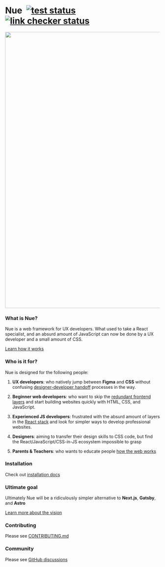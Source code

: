 
# Nue &nbsp;[![test status](https://github.com/nuejs/nue/actions/workflows/test.yaml/badge.svg?branch=master)](https://github.com/nuejs/nue/actions/workflows/test.yaml)&nbsp;[![link checker status](https://github.com/nuejs/nue/actions/workflows/links.yaml/badge.svg?branch=master)](https://github.com/nuejs/nue/actions/workflows/links.yaml)

<a href="https://nuejs.org/">
  <img src="https://nuejs.org/img/og-blue-big.png" width="900">
</a>

### What is Nue?
Nue is a web framework for UX developers. What used to take a React specialist, and an absurd amount of JavaScript can now be done by a UX developer and a small amount of CSS.

[Learn how it works](https://nuejs.org/docs/)


### Who is it for?
Nue is designed for the following people:

1. **UX developers**: who natively jump between **Figma** and **CSS** without confusing [designer-developer handoff](https://medium.com/design-warp/5-most-common-designer-developer-handoff-mishaps-ba96012be8a7) processes in the way.

2. **Beginner web developers**: who want to skip the [redundant frontend layers](https://roadmap.sh/frontend) and start building websites quickly with HTML, CSS, and JavaScript.

3. **Experienced JS developers**: frustrated with the absurd amount of layers in the [React stack](https://roadmap.sh/react) and look for simpler ways to develop professional websites.

4. **Designers**: aiming to transfer their design skills to CSS code, but find the React/JavaScript/CSS-in-JS ecosystem impossible to grasp

5. **Parents & Teachers**: who wants to educate people [how the web works](https://www.websitearchitecture.co.uk/resources/examples/web-standards-model/)


### Installation

Check out [installation docs](https://nuejs.org/docs/installation.html)


### Ultimate goal
Ultimately Nue will be a ridiculously simpler alternative to **Next.js**, **Gatsby**, and **Astro**

[Learn more about the vision](https://nuejs.org/blog/perfect-web-framework/)


### Contributing

Please see [CONTRIBUTING.md](/CONTRIBUTING.md)


### Community

Please see [GitHub discussions](https://github.com/nuejs/nue/discussions)

